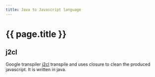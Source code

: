 ```yaml
---
title: Java to Javascript language
---
```


# {{ page.title }}


## j2cl
Google transpiler [j2cl](https://github.com/google/j2cl) transpile and uses closure to clean the produced javascript. It is written in java.
